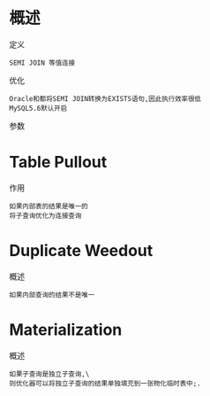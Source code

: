 




# 概述

定义

    SEMI JOIN 等值连接
    
优化
    
    Oracle和都将SEMI JOIN转换为EXISTS语句,因此执行效率很低
    MySQL5.6默认开启   
    
参数    
    
    
# Table Pullout

作用
    
    如果内部表的结果是唯一的
    将子查询优化为连接查询     
    
    
# Duplicate Weedout

概述

    如果内部查询的结果不是唯一
    
    
    
# Materialization

概述

    如果子查询是独立子查询,\
    则优化器可以将独立子查询的结果单独填充到一张物化临时表中;.    